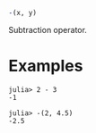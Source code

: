 ```julia
-(x, y)
```

Subtraction operator.

# Examples

```jldoctest
julia> 2 - 3
-1

julia> -(2, 4.5)
-2.5
```
